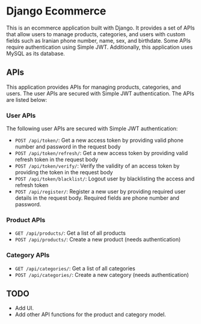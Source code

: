 # Django Ecommerce

This is an ecommerce application built with Django. It provides a set of APIs that allow users to manage products,
categories, and users with custom fields such as Iranian phone number, name, sex, and birthdate. Some APIs require
authentication using Simple JWT. Additionally, this application uses MySQL as its database.

## APIs

This application provides APIs for managing products, categories, and users. The user APIs are secured with Simple JWT
authentication. The APIs are listed below:

### User APIs

The following user APIs are secured with Simple JWT authentication:

- `POST /api/token/`: Get a new access token by providing valid phone number and password in the request body
- `POST /api/token/refresh/`: Get a new access token by providing valid refresh token in the request body
- `POST /api/token/verify/`: Verify the validity of an access token by providing the token in the request body
- `POST /api/token/blacklist/`: Logout user by blacklisting the access and refresh token
- `POST /api/register/`: Register a new user by providing required user details in the request body. Required fields are
  phone number and password.

### Product APIs

- `GET /api/products/`: Get a list of all products
- `POST /api/products/`: Create a new product (needs authentication)

### Category APIs

- `GET /api/categories/`: Get a list of all categories
- `POST /api/categories/`: Create a new category (needs authentication)

## TODO

- Add UI.
- Add other API functions for the product and category model.
